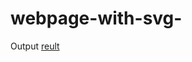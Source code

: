 # webpage-with-svg-
Output
[reult](https://github.com/mephisto419/webpage-with-svg-/blob/main/result.png)
